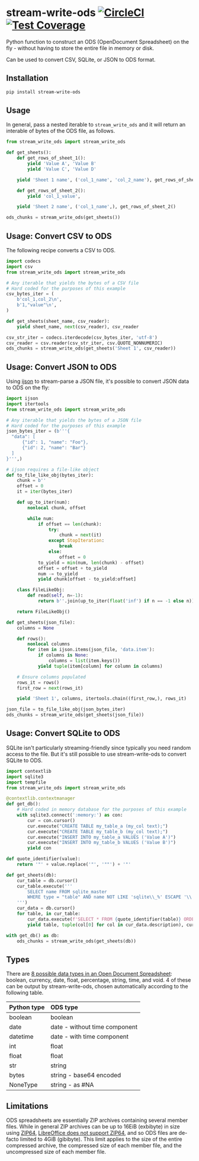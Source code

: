# stream-write-ods [![CircleCI](https://circleci.com/gh/uktrade/stream-write-ods.svg?style=shield)](https://circleci.com/gh/uktrade/stream-write-ods) [![Test Coverage](https://api.codeclimate.com/v1/badges/1a894f9bd9860544b409/test_coverage)](https://codeclimate.com/github/uktrade/stream-write-ods/test_coverage)

Python function to construct an ODS (OpenDocument Spreadsheet) on the fly - without having to store the entire file in memory or disk.

Can be used to convert CSV, SQLite, or JSON to ODS format.


## Installation

```bash
pip install stream-write-ods
```


## Usage

In general, pass a nested iterable to `stream_write_ods` and it will return an interable of bytes of the ODS file, as follows.

```python
from stream_write_ods import stream_write_ods

def get_sheets():
    def get_rows_of_sheet_1():
        yield 'Value A', 'Value B'
        yield 'Value C', 'Value D'

    yield 'Sheet 1 name', ('col_1_name', 'col_2_name'), get_rows_of_sheet_1()

    def get_rows_of_sheet_2():
        yield 'col_1_value',

    yield 'Sheet 2 name', ('col_1_name',), get_rows_of_sheet_2()

ods_chunks = stream_write_ods(get_sheets())
```


## Usage: Convert CSV to ODS

The following recipe converts a CSV to ODS.

```python
import codecs
import csv
from stream_write_ods import stream_write_ods

# Any iterable that yields the bytes of a CSV file
# Hard coded for the purposes of this example
csv_bytes_iter = (
    b'col_1,col_2\n',
    b'1,"value"\n',
)

def get_sheets(sheet_name, csv_reader):
    yield sheet_name, next(csv_reader), csv_reader

csv_str_iter = codecs.iterdecode(csv_bytes_iter, 'utf-8')
csv_reader = csv.reader(csv_str_iter, csv.QUOTE_NONNUMERIC)
ods_chunks = stream_write_ods(get_sheets('Sheet 1', csv_reader))
```


## Usage: Convert JSON to ODS

Using [ijson](https://github.com/ICRAR/ijson) to stream-parse a JSON file, it's possible to convert JSON data to ODS on the fly:

```python
import ijson
import itertools
from stream_write_ods import stream_write_ods

# Any iterable that yields the bytes of a JSON file
# Hard coded for the purposes of this example
json_bytes_iter = (b'''{
  "data": [
      {"id": 1, "name": "Foo"},
      {"id": 2, "name": "Bar"}
  ]
}''',)

# ijson requires a file-like object
def to_file_like_obj(bytes_iter):
    chunk = b''
    offset = 0
    it = iter(bytes_iter)

    def up_to_iter(num):
        nonlocal chunk, offset

        while num:
            if offset == len(chunk):
                try:
                    chunk = next(it)
                except StopIteration:
                    break
                else:
                    offset = 0
            to_yield = min(num, len(chunk) - offset)
            offset = offset + to_yield
            num -= to_yield
            yield chunk[offset - to_yield:offset]

    class FileLikeObj:
        def read(self, n=-1):
            return b''.join(up_to_iter(float('inf') if n == -1 else n))

    return FileLikeObj()

def get_sheets(json_file):
    columns = None

    def rows():
        nonlocal columns
        for item in ijson.items(json_file, 'data.item'):
            if columns is None:
                columns = list(item.keys())
            yield tuple(item[column] for column in columns)

    # Ensure columns populated
    rows_it = rows()
    first_row = next(rows_it)

    yield 'Sheet 1', columns, itertools.chain((first_row,), rows_it)

json_file = to_file_like_obj(json_bytes_iter)
ods_chunks = stream_write_ods(get_sheets(json_file))
```


## Usage: Convert SQLite to ODS

SQLite isn't particularly streaming-friendly since typically you need random access to the file. But it's still possible to use stream-write-ods to convert SQLite to ODS.

```python
import contextlib
import sqlite3
import tempfile
from stream_write_ods import stream_write_ods

@contextlib.contextmanager
def get_db():
    # Hard coded in memory database for the purposes of this example
    with sqlite3.connect(':memory:') as con:
        cur = con.cursor()
        cur.execute("CREATE TABLE my_table_a (my_col text);")
        cur.execute("CREATE TABLE my_table_b (my_col text);")
        cur.execute("INSERT INTO my_table_a VALUES ('Value A')")
        cur.execute("INSERT INTO my_table_b VALUES ('Value B')")
        yield con

def quote_identifier(value):
    return '"' + value.replace('"', '""') + '"'

def get_sheets(db):
    cur_table = db.cursor()
    cur_table.execute('''
        SELECT name FROM sqlite_master
        WHERE type = "table" AND name NOT LIKE 'sqlite\\_%' ESCAPE '\\'
    ''')
    cur_data = db.cursor()
    for table, in cur_table:
        cur_data.execute(f'SELECT * FROM {quote_identifier(table)} ORDER BY rowid')
        yield table, tuple(col[0] for col in cur_data.description), cur_data

with get_db() as db:
    ods_chunks = stream_write_ods(get_sheets(db))
```


## Types

There are [8 possible data types in an Open Document Spreadsheet](https://docs.oasis-open.org/office/v1.2/os/OpenDocument-v1.2-os-part1.html#attribute-office_value-type): boolean, currency, date, float, percentage, string, time, and void. 4 of these can be output by stream-write-ods, chosen automatically according to the following table.

| Python type | ODS type                      |
|:------------|:------------------------------|
| boolean     | boolean                       |
| date        | date - without time component |
| datetime    | date - with time component    |
| int         | float                         |
| float       | float                         |
| str         | string                        |
| bytes       | string - base64 encoded       |
| NoneType    | string - as #NA               |


## Limitations

ODS spreadsheets are essentially ZIP archives containing several member files. While in general ZIP archives can be up to 16EiB (exbibyte) in size using [ZIP64](https://en.wikipedia.org/wiki/ZIP_(file_format)#ZIP64), [LibreOffice does not support ZIP64](https://bugs.documentfoundation.org/show_bug.cgi?id=128244), and so ODS files are de-facto limited to 4GiB (gibibyte). This limit applies to the size of the entire compressed archive, the compressed size of each member file, and the uncompressed size of each member file.
